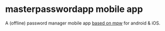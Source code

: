 # masterpasswordapp mobile app

A (offline) password manager mobile app [based on mpw](https://masterpassword.app/) for android & iOS.
